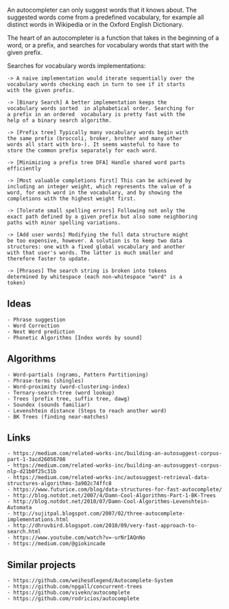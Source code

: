 An autocompleter can only suggest words that it knows about. 
The suggested words come from a predefined vocabulary, for 
example all distinct words in Wikipedia or in the Oxford 
English Dictionary.

The heart of an autocompleter is a function that takes in the 
beginning of a word, or a prefix, and searches for vocabulary 
words that start with the given prefix.

Searches for vocabulary words implementations:

	-> A naive implementation would iterate sequentially over the 
	vocabulary words checking each in turn to see if it starts 
	with the given prefix.

	-> [Binary Search] A better implementation keeps the 
	vocabulary words sorted  in alphabetical order. Searching for 
	a prefix in an ordered  vocabulary is pretty fast with the 
	help of a binary search algorithm.

	-> [Prefix tree] Typically many vocabulary words begin with 
	the same prefix (broccoli, broker, brother and many other 
	words all start with bro-). It seems wasteful to have to 
	store the common prefix separately for each word.

	-> [Minimizing a prefix tree DFA] Handle shared word parts 
	efficiently

	-> [Most valuable completions first] This can be achieved by 
	including an integer weight, which represents the value of a 
	word, for each word in the vocabulary, and by showing the 
	completions with the highest weight first.

	-> [Tolerate small spelling errors] Following not only the 
	exact path defined by a given prefix but also some neighboring 
	paths with minor spelling variations.

	-> [Add user words] Modifying the full data structure might 
	be too expensive, however. A solution is to keep two data 
	structures: one with a fixed global vocabulary and another 
	with that user's words. The latter is much smaller and 
	therefore faster to update.

	-> [Phrases] The search string is broken into tokens 
	determined by whitespace (each non-whitespace "word" is a 
	token)


## Ideas
	- Phrase suggestion
	- Word Correction
	- Next Word prediction
	- Phonetic Algorithms [Index words by sound]

## Algorithms
	- Word-partials (ngrams, Pattern Partitioning)
	- Phrase-terms (shingles)
	- Word-proximity (word-clustering-index)
	- Ternary-search-tree (word lookup)
	- Trees (prefix tree, suffix tree, dawg)
	- Soundex (sounds familiar)
	- Levenshtein distance (Steps to reach another word)
	- BK Trees (finding near-matches)

## Links
	- https://medium.com/related-works-inc/building-an-autosuggest-corpus-part-1-3acd26056708
	- https://medium.com/related-works-inc/building-an-autosuggest-corpus-nlp-d21b0f25c31b
	- https://medium.com/related-works-inc/autosuggest-retrieval-data-structures-algorithms-3a902c74ffc8
	- https://www.futurice.com/blog/data-structures-for-fast-autocomplete/
	- http://blog.notdot.net/2007/4/Damn-Cool-Algorithms-Part-1-BK-Trees
	- http://blog.notdot.net/2010/07/Damn-Cool-Algorithms-Levenshtein-Automata
	- http://sujitpal.blogspot.com/2007/02/three-autocomplete-implementations.html
	- http://dhruvbird.blogspot.com/2010/09/very-fast-approach-to-search.html
	- https://www.youtube.com/watch?v=-urNrIAQnNo
	- https://medium.com/@giokincade

## Similar projects
	- https://github.com/weihesdlegend/Autocomplete-System
	- https://github.com/npgall/concurrent-trees
	- https://github.com/vivekn/autocomplete
	- https://github.com/rodricios/autocomplete